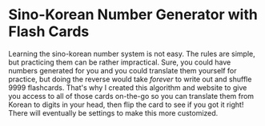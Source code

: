 # Sino-Korean Number Generator with Flash Cards

Learning the sino-korean number system is not easy. The rules are simple, but practicing them can be rather impractical. Sure, you could have numbers generated for you and you could translate them yourself for practice, but doing the reverse would take *forever* to write out and shuffle 9999 flashcards. That's why I created this algorithm and website to give you access to all of those cards on-the-go so you can translate them from Korean to digits in your head, then flip the card to see if you got it right! <br>
There will eventually be settings to make this more customized.
